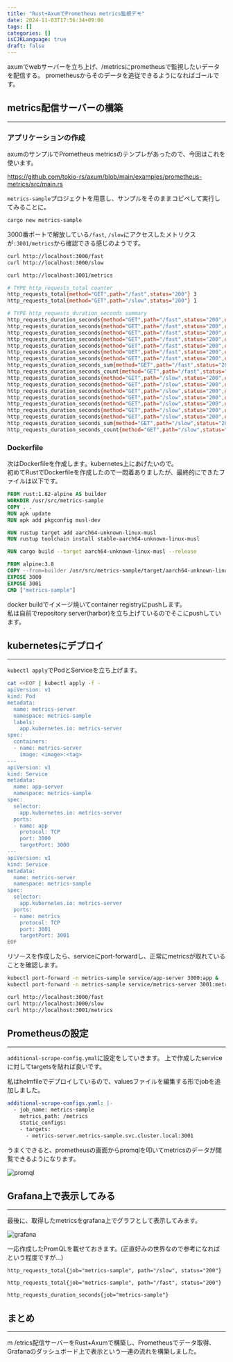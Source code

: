 ```yaml
---
title: "Rust+AxumでPrometheus metrics監視デモ"
date: 2024-11-03T17:56:34+09:00
tags: []
categories: []
isCJKLanguage: true
draft: false
---
```


axumでwebサーバーを立ち上げ、/metricsにprometheusで監視したいデータを配信する。
prometheusからそのデータを追従できるようになればゴールです。

## metrics配信サーバーの構築

---

### アプリケーションの作成

axumのサンプルでPrometheus metricsのテンプレがあったので、今回はこれを使います。

<https://github.com/tokio-rs/axum/blob/main/examples/prometheus-metrics/src/main.rs>

`metrics-sample`プロジェクトを用意し、サンプルをそのままコピペして実行してみることに。

```sh
cargo new metrics-sample
```

3000番ポートで解放している`/fast`, `/slow`にアクセスしたメトリクスが`:3001/metrics`から確認できる感じのようです。

```sh
curl http://localhost:3000/fast
curl http://localhost:3000/slow
```

```sh
curl http://localhost:3001/metrics

# TYPE http_requests_total counter
http_requests_total{method="GET",path="/fast",status="200"} 3
http_requests_total{method="GET",path="/slow",status="200"} 1

# TYPE http_requests_duration_seconds summary
http_requests_duration_seconds{method="GET",path="/fast",status="200",quantile="0"} 0.000014042
http_requests_duration_seconds{method="GET",path="/fast",status="200",quantile="0.5"} 0.000014041405714754268
http_requests_duration_seconds{method="GET",path="/fast",status="200",quantile="0.9"} 0.000014041405714754268
http_requests_duration_seconds{method="GET",path="/fast",status="200",quantile="0.95"} 0.000014041405714754268
http_requests_duration_seconds{method="GET",path="/fast",status="200",quantile="0.99"} 0.000014041405714754268
http_requests_duration_seconds{method="GET",path="/fast",status="200",quantile="0.999"} 0.000014041405714754268
http_requests_duration_seconds{method="GET",path="/fast",status="200",quantile="1"} 0.000014042
http_requests_duration_seconds_sum{method="GET",path="/fast",status="200"} 0.000080042
http_requests_duration_seconds_count{method="GET",path="/fast",status="200"} 3
http_requests_duration_seconds{method="GET",path="/slow",status="200",quantile="0"} 1.005358
http_requests_duration_seconds{method="GET",path="/slow",status="200",quantile="0.5"} 1.0053140648369352
http_requests_duration_seconds{method="GET",path="/slow",status="200",quantile="0.9"} 1.0053140648369352
http_requests_duration_seconds{method="GET",path="/slow",status="200",quantile="0.95"} 1.0053140648369352
http_requests_duration_seconds{method="GET",path="/slow",status="200",quantile="0.99"} 1.0053140648369352
http_requests_duration_seconds{method="GET",path="/slow",status="200",quantile="0.999"} 1.0053140648369352
http_requests_duration_seconds{method="GET",path="/slow",status="200",quantile="1"} 1.005358
http_requests_duration_seconds_sum{method="GET",path="/slow",status="200"} 1.005358
http_requests_duration_seconds_count{method="GET",path="/slow",status="200"} 1
```

### Dockerfile

次はDockerfileを作成します。kubernetes上にあげたいので。  
初めてRustでDockerfileを作成したので一悶着ありましたが、最終的にできたファイルは以下です。

```Dockerfile
FROM rust:1.82-alpine AS builder
WORKDIR /usr/src/metrics-sample
COPY . .
RUN apk update
RUN apk add pkgconfig musl-dev

RUN rustup target add aarch64-unknown-linux-musl
RUN rustup toolchain install stable-aarch64-unknown-linux-musl

RUN cargo build --target aarch64-unknown-linux-musl --release

FROM alpine:3.8
COPY --from=builder /usr/src/metrics-sample/target/aarch64-unknown-linux-musl/release/metrics-sample /usr/local/bin/metrics-sample
EXPOSE 3000
EXPOSE 3001
CMD ["metrics-sample"]
```

docker buildでイメージ焼いてcontainer registryにpushします。  
私は自前でrepository server(harbor)を立ち上げているのでそこにpushしています。  

## kubernetesにデプロイ

---

`kubectl apply`でPodとServiceを立ち上げます。

```sh
cat <<EOF | kubectl apply -f -
apiVersion: v1
kind: Pod
metadata:
  name: metrics-server
  namespace: metrics-sample
  labels:
    app.kubernetes.io: metrics-server
spec:
  containers:
  - name: metrics-server
    image: <image>:<tag>
---
apiVersion: v1
kind: Service
metadata:
  name: app-server
  namespace: metrics-sample
spec:
  selector:
    app.kubernetes.io: metrics-server
  ports:
  - name: app
    protocol: TCP
    port: 3000
    targetPort: 3000
---
apiVersion: v1
kind: Service
metadata:
  name: metrics-server
  namespace: metrics-sample
spec:
  selector:
    app.kubernetes.io: metrics-server
  ports:
  - name: metrics
    protocol: TCP
    port: 3001
    targetPort: 3001
EOF
```

リソースを作成したら、serviceにport-forwardし、正常にmetricsが取れていることを確認します。  

```sh
kubectl port-forward -n metrics-sample service/app-server 3000:app &
kubectl port-forward -n metrics-sample service/metrics-server 3001:metrics &
```

```sh
curl http://localhost:3000/fast
curl http://localhost:3000/slow
curl http://localhost:3001/metrics
```

## Prometheusの設定

---

`additional-scrape-config.ymal`に設定をしていきます。
上で作成したserviceに対してtargetsを貼れば良いです。  

私はhelmfileでデプロイしているので、valuesファイルを編集する形でjobを追加しました。

```yaml
additional-scrape-configs.yaml: |-
  - job_name: metrics-sample
    metrics_path: /metrics
    static_configs:
    - targets:
      - metrics-server.metrics-sample.svc.cluster.local:3001
```

うまくできると、prometheusの画面からpromqlを叩いてmetricsのデータが閲覧できるようになります。  

![promql](https://minio.supaperman.net/blog-images/Capture-2024-11-04-022328.png)  

## Grafana上で表示してみる

---

最後に、取得したmetricsをgrafana上でグラフとして表示してみます。  

![grafana](https://minio.supaperman.net/blog-images/Capture-2024-11-04-164205.png)  

一応作成したPromQLを載せておきます。(正直好みの世界なので参考になればという程度ですが...)

```promql
http_requests_total{job="metrics-sample", path="/slow", status="200"}
```

```promql
http_requests_total{job="metrics-sample", path="/fast", status="200"}
```

```promql
http_requests_duration_seconds{job="metrics-sample"}
```

## まとめ

---

m /etrics配信サーバーをRust+Axumで構築し、Prometheusでデータ取得、Grafanaのダッシュボード上で表示という一連の流れを構築しました。

